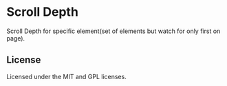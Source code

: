 # Scroll Depth
Scroll Depth for specific element(set of elements but watch for only first on page).

## License
Licensed under the MIT and GPL licenses.
